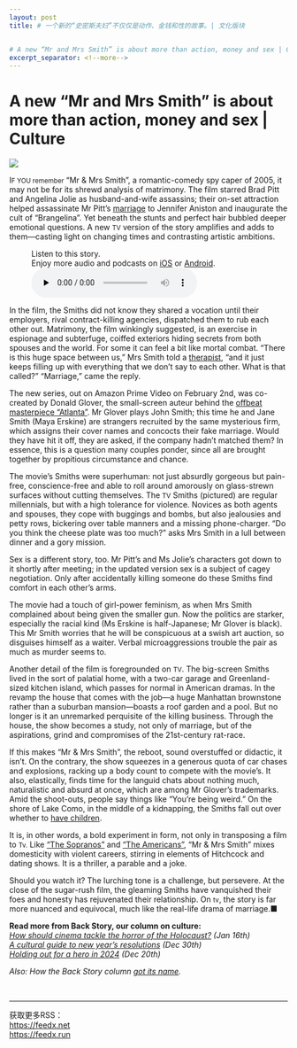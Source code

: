 ```yaml
---
layout: post
title: # 一个新的“史密斯夫妇”不仅仅是动作、金钱和性的故事。| 文化版块


# A new “Mr and Mrs Smith” is about more than action, money and sex | Culture
excerpt_separator: <!--more-->
---
```



<!--more-->

# A new “Mr and Mrs Smith” is about more than action, money and sex | Culture

<img src="https://images.weserv.nl/?url=www.economist.com/img/b/1280/720/90/media-assets/image/20240203_CUP004.jpg" /><div></div><p><span>I</span><small>F YOU remember</small> “Mr &amp; Mrs Smith”, a romantic-comedy spy caper of 2005, it may not be for its shrewd analysis of matrimony. The film starred Brad Pitt and Angelina Jolie as husband-and-wife assassins; their on-set attraction helped assassinate Mr Pitt’s <a href="https://www.economist.com/international/2022/01/22/divorce-in-the-rich-world-is-getting-less-nasty">marriage</a> to Jennifer Aniston and inaugurate the cult of “Brangelina”. Yet beneath the stunts and perfect hair bubbled deeper emotional questions. A new <small>TV</small> version of the story amplifies and adds to them—casting light on changing times and contrasting artistic ambitions.</p><div><figure><div><figcaption>Listen to this story.</figcaption> <span>Enjoy more audio and podcasts on<!-- --> <a href="https://www.economist.comhttps://economist-app.onelink.me/d2eC/bed1b25" id="audio-ios-cta" rel="noreferrer" target="_blank">iOS</a> <!-- -->or<!-- --> <a href="https://www.economist.comhttps://economist-app.onelink.me/d2eC/7f3c199" id="audio-android-cta" rel="noreferrer" target="_blank">Android</a>.</span></div><audio controls="" id="audio-player" preload="none" src="https://www.economist.com/media-assets/audio/092%20Culture%20-%20Back%20Story-cdb6cb6365394d7ab7bee7cd16f657c9.mp3" title="A new “Mr and Mrs Smith” is about more than action, money and sex"><p>Your browser does not support the &lt;audio&gt; element.</p></audio><div><div></div></div></figure></div><p>In the film, the Smiths did not know they shared a vocation until their employers, rival contract-killing agencies, dispatched them to rub each other out. Matrimony, the film winkingly suggested, is an exercise in espionage and subterfuge, coiffed exteriors hiding secrets from both spouses and the world. For some it can feel a bit like mortal combat. “There is this huge space between us,” Mrs Smith told a <a href="https://www.economist.com/culture/2023/01/31/a-wave-of-films-and-television-shows-is-exploring-psychotherapy">therapist</a>, “and it just keeps filling up with everything that we don’t say to each other. What is that called?” “Marriage,” came the reply.</p><p>The new series, out on Amazon Prime Video on February 2nd, was co-created by Donald Glover, the small-screen auteur behind the <a href="https://www.economist.com/culture/2022/04/16/atlanta-matches-method-with-message-to-sensational-effect">offbeat masterpiece “Atlanta”</a>. Mr Glover plays John Smith; this time he and Jane Smith (Maya Erskine) are strangers recruited by the same mysterious firm, which assigns their cover names and concocts their fake marriage. Would they have hit it off, they are asked, if the company hadn’t matched them? In essence, this is a question many couples ponder, since all are brought together by propitious circumstance and chance.</p><div><div><div id="econ-1"></div></div></div><p>The movie’s Smiths were superhuman: not just absurdly gorgeous but pain-free, conscience-free and able to roll around amorously on glass-strewn surfaces without cutting themselves. The <small>TV</small> Smiths (pictured) are regular millennials, but with a high tolerance for violence. Novices as both agents and spouses, they cope with buggings and bombs, but also jealousies and petty rows, bickering over table manners and a missing phone-charger. “Do you think the cheese plate was too much?” asks Mrs Smith in a lull between dinner and a gory mission.</p><p>Sex is a different story, too. Mr Pitt’s and Ms Jolie’s characters got down to it shortly after meeting; in the updated version sex is a subject of cagey negotiation. Only after accidentally killing someone do these Smiths find comfort in each other’s arms.</p><p>The movie had a touch of girl-power feminism, as when Mrs Smith complained about being given the smaller gun. Now the politics are starker, especially the racial kind (Ms Erskine is half-Japanese; Mr Glover is black). This Mr Smith worries that he will be conspicuous at a swish art auction, so disguises himself as a waiter. Verbal microaggressions trouble the pair as much as murder seems to.</p><p>Another detail of the film is foregrounded on <small>TV</small>. The big-screen Smiths lived in the sort of palatial home, with a two-car garage and Greenland-sized kitchen island, which passes for normal in American dramas. In the revamp the house that comes with the job—a huge Manhattan brownstone rather than a suburban mansion—boasts a roof garden and a pool. But no longer is it an unremarked perquisite of the killing business. Through the house, the show becomes a study, not only of marriage, but of the aspirations, grind and compromises of the 21st-century rat-race.</p><div><div><div id="econ-2"></div></div></div><p>If this makes “Mr &amp; Mrs Smith”, the reboot, sound overstuffed or didactic, it isn’t. On the contrary, the show squeezes in a generous quota of car chases and explosions, racking up a body count to compete with the movie’s. It also, elastically, finds time for the languid chats about nothing much, naturalistic and absurd at once, which are among Mr Glover’s trademarks. Amid the shoot-outs, people say things like “You’re being weird.” On the shore of Lake Como, in the middle of a kidnapping, the Smiths fall out over whether to <a href="https://www.economist.com/interactive/graphic-detail/2024/01/30/how-motherhood-hurts-careers">have children</a>.</p><p>It is, in other words, a bold experiment in form, not only in transposing a film to <small>Tv.</small> Like <a href="https://www.economist.com/culture/2024/01/09/the-sopranos-offered-a-dark-distortion-of-the-american-dream">“The Sopranos”</a> and <a href="https://www.economist.com/books-and-arts/2018/06/30/the-death-of-the-archetypal-russian-villain">“The Americans”</a>, “Mr &amp; Mrs Smith” mixes domesticity with violent careers, stirring in elements of Hitchcock and dating shows. It is a thriller, a parable and a joke.</p><p>Should you watch it? The lurching tone is a challenge, but persevere. At the close of the sugar-rush film, the gleaming Smiths have vanquished their foes and honesty has rejuvenated their relationship. On <small>tv</small>, the story is far more nuanced and equivocal, much like the real-life drama of marriage.<span>■</span></p><p><b>Read more from Back Story, our column on culture:</b><br /><i><a href="https://www.economist.com/culture/2024/01/16/how-should-cinema-tackle-the-horror-of-the-holocaust">How should cinema tackle the horror of the Holocaust?</a> (Jan 16th)</i><br /><i><a href="https://www.economist.com/culture/2023/12/30/a-cultural-guide-to-new-years-resolutions">A cultural guide to new year’s resolutions</a> (Dec 30th)</i><br /><i><a href="https://www.economist.com/culture/2023/12/20/holding-out-for-a-hero-in-2024">Holding out for a hero in 2024</a> (Dec 20th)</i></p><p><i>Also: How the Back Story column <a href="https://www.economist.com/culture/2021/08/20/the-back-story-of-back-story">got its name</a>.</i></p><br /><hr /><div>获取更多RSS：<br /><a href="https://feedx.net" style="color: orange;" target="_blank">https://feedx.net</a> <br /><a href="https://feedx.run" style="color: orange;" target="_blank">https://feedx.run</a><br /></div>

